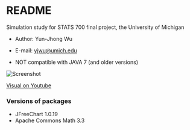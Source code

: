 # README #
Simulation study for STATS 700 final project, the University of Michigan

* Author: Yun-Jhong Wu 
* E-mail: yjwu@umich.edu

* NOT compatible with JAVA 7 (and older versions)

![Screenshot](https://cloud.githubusercontent.com/assets/6327275/9149338/34888e68-3d5a-11e5-9234-e1ff4b6c25e3.png)

[Visual on Youtube](https://www.youtube.com/watch?v=MEt63CUbPmU)

### Versions of packages ###
* JFreeChart 1.0.19
* Apache Commons Math 3.3
